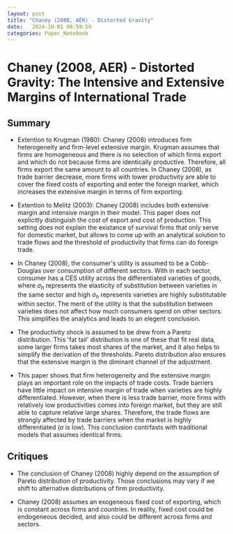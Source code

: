 ```yaml
---
layout: post
title: "Chaney (2008, AER) - Distorted Gravity"
date:   2024-10-01 00:59:59
categories: Paper_Notebook
---
```




# Chaney (2008, AER) - Distorted Gravity: The Intensive and Extensive Margins of International Trade



## Summary

- Extention to Krugman (1980): Chaney (2008) introduces firm heterogeneity and firm-level extensive margin. Krugman assumes that firms are homogeneous and there is no selection of which firms export and which do not because firms are identically productive. Therefore, all firms export the same amount to all countries. In Chaney (2008), as trade barrier decrease, more firms with lower productivity are able to cover the fixed costs of exporting and enter the foreign market, which increases the extensive margin in terms of firm exporting.

- Extention to Melitz (2003): Chaney (2008) includes both extensive margin and intensive margin in their model. This paper does not explicitly distinguish the cost of export and cost of production. This setting does not explain the existance of survival firms that only serve for domestic market, but allows to come up with an analytical solution to trade flows and the threshold of productivity that firms can do foreign trade. 

- In Chaney (2008), the consumer's utility is assumed to be a Cobb-Douglas over consumption of different sectors. With in each sector, consumer has a CES utility across the differentiated varieties of goods, where $\sigma_h$ represents the elasticity of substitution between varieties in the same sector and high $\sigma_h$ represents varieties are highly substitutable within sector. The merit of the utility is that the substitution between varieties does not affect how much consumers spend on other sectors. This simplifies the analytics and leads to an elegent conclusion. 

- The productivity shock is assumed to be drew from a Pareto distribution. This 'fat tail' distribution is one of these that fit real data, some larger firms takes most shares of the market, and it also helps to simplify the derivation of the thresholds. Pareto distribution also ensures that the extensive margin is the diminant channel of the adjustment. 

- This paper shows that firm heterogeneity and the extensive margin plays an important role on the impacts of trade costs. Trade barriers have little impact on intensive margin of trade when varieties are highly differentiated. However, when there is less trade barrier, more firms with relatively low productivities comes into foreign market, but they are still able to capture relative large shares. Therefore, the trade flows are strongly affected by trade barriers when the market is highly differentiated ($\sigma$ is low). This conclusion contrfasts with traditional models that assumes identical firms. 

## Critiques

- The conclusion of Chaney (2008) highly depend on the assumption of Pareto distribution of productivity. Those conclusions may vary if we shift to alternative distributions of firm productivity. 

- Chaney (2008) assumes an exogeneous fixed cost of exporting, which is constant across firms and countries. In reality, fixed cost could be endogeneous decided, and also could be different across firms and sectors. 

